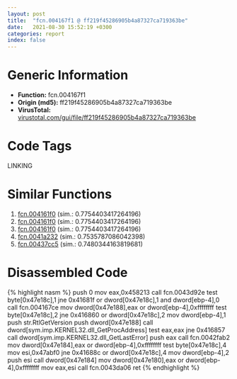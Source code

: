```yaml
---
layout: post
title:  "fcn.004167f1 @ ff219f45286905b4a87327ca719363be"
date:   2021-08-30 15:52:19 +0300
categories: report
index: false
---
```


# Generic Information
- **Function:** fcn.004167f1
- **Origin (md5):** ff219f45286905b4a87327ca719363be
- **VirusTotal:** [virustotal.com/gui/file/ff219f45286905b4a87327ca719363be][virustotal_ref]

# Code Tags
<span class="tag" id="LINKING">LINKING</span>


# Similar Functions

1. [fcn.004161f0][similar_1_ref] (sim.: 0.7754403417264196)
2. [fcn.004161f0][similar_2_ref] (sim.: 0.7754403417264196)
3. [fcn.004161f0][similar_3_ref] (sim.: 0.7754403417264196)
4. [fcn.0041a232][similar_4_ref] (sim.: 0.7535787086042398)
5. [fcn.00437cc5][similar_5_ref] (sim.: 0.7480344163819681)


# Disassembled Code

{% highlight nasm %}
push 0
mov eax,0x458213
call fcn.0043d92e
test byte[0x47e18c],1
jne 0x41681f
or dword[0x47e18c],1
and dword[ebp-4],0
call fcn.004167ce
mov dword[0x47e188],eax
or dword[ebp-4],0xffffffff
test byte[0x47e18c],2
jne 0x416860
or dword[0x47e18c],2
mov dword[ebp-4],1
push str.RtlGetVersion
push dword[0x47e188]
call dword[sym.imp.KERNEL32.dll_GetProcAddress]
test eax,eax
jne 0x416857
call dword[sym.imp.KERNEL32.dll_GetLastError]
push eax
call fcn.0042fab2
mov dword[0x47e184],eax
or dword[ebp-4],0xffffffff
test byte[0x47e18c],4
mov esi,0x47abf0
jne 0x41688c
or dword[0x47e18c],4
mov dword[ebp-4],2
push esi
call dword[0x47e184]
mov dword[0x47e180],eax
or dword[ebp-4],0xffffffff
mov eax,esi
call fcn.0043da06
ret 
{% endhighlight %}


[similar_1_ref]: /report/fcn.004161f0@44e1ffcf4e71f4505c09d520fd75f1e4
[similar_2_ref]: /report/fcn.004161f0@8e21fa3f0489a6a256cf202e57f712bc
[similar_3_ref]: /report/fcn.004161f0@ff219f45286905b4a87327ca719363be
[similar_4_ref]: /report/fcn.0041a232@fac4f0be03ac37bd8be7ef737cdcee10
[similar_5_ref]: /report/fcn.00437cc5@46f6c2adf1fd4d1453ed312ca79dd9bf
[virustotal_ref]: https://www.virustotal.com/gui/file/ff219f45286905b4a87327ca719363be